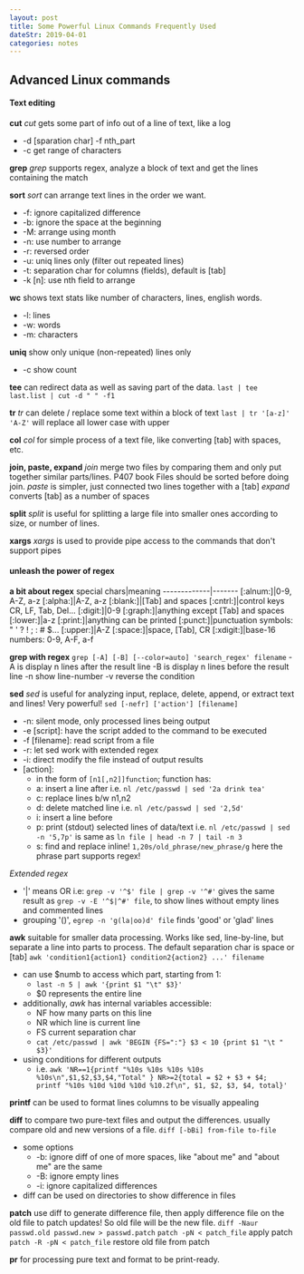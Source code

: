 ```yaml
---
layout: post
title: Some Powerful Linux Commands Frequently Used
dateStr: 2019-04-01
categories: notes
---
```

## Advanced Linux commands

#### Text editing

**cut**
*cut* gets some part of info out of a line of text, like a log
- -d [sparation char] -f nth_part
- -c get range of characters

**grep**
*grep* supports regex, analyze a block of text and get the lines containing the match

**sort**
*sort* can arrange text lines in the order we want.
- -f: ignore capitalized difference
- -b: ignore the space at the beginning
- -M: arrange using month
- -n: use number to arrange
- -r: reversed order
- -u: uniq lines only (filter out repeated lines)
- -t: separation char for columns (fields), default is [tab]
- -k [n]: use nth field to arrange

**wc**
shows text stats like number of characters, lines, english words.
- -l: lines
- -w: words
- -m: characters

**uniq**
show only unique (non-repeated) lines only
- -c show count

**tee**
can redirect data as well as saving part of the data.
`last | tee last.list | cut -d " " -f1`

**tr**
*tr* can delete / replace some text within a block of text
`last | tr '[a-z]' 'A-Z'` will replace all lower case with upper

**col**
*col* for simple process of a text file, like converting [tab] with spaces, etc.

**join, paste, expand**
*join* merge two files by comparing them and only put together similar parts/lines. P407 book
Files should be sorted before doing join.
*paste* is simpler, just connected two lines together with a [tab]
*expand* converts [tab] as a number of spaces

**split**
*split* is useful for splitting a large file into smaller ones according to size, or number of lines.

**xargs**
*xargs* is used to provide pipe access to the commands that don't support pipes

#### unleash the power of regex

**a bit about regex**
special chars|meaning
-------------|-------
[:alnum:]|0-9, A-Z, a-z
[:alpha:]|A-Z, a-z
[:blank:]|[Tab] and spaces
[:cntrl:]|control keys CR, LF, Tab, Del...
[:digit:]|0-9
[:graph:]|anything except [Tab] and spaces
[:lower:]|a-z
[:print:]|anything can be printed
[:punct:]|punctuation symbols: " ' ? ! ; : # $...
[:upper:]|A-Z
[:space:]|space, [Tab], CR
[:xdigit:]|base-16 numbers: 0-9, A-F, a-f

**grep with regex**
`grep [-A] [-B] [--color=auto] 'search_regex' filename`
-A is display n lines after the result line
-B is display n lines before the result line
-n show line-number
-v reverse the condition

**sed**
*sed* is useful for analyzing input, replace, delete, append, or extract text and lines! Very powerful!
`sed [-nefr] ['action'] [filename]`
- -n: silent mode, only processed lines being output
- -e [script]: have the script added to the command to be executed
- -f [filename]: read script from a file
- -r: let sed work with extended regex
- -i: direct modify the file instead of output results
- [action]:
  - in the form of `[n1[,n2]]function`; function has:
  - a: insert a line after i.e. `nl /etc/passwd | sed '2a drink tea'`
  - c: replace lines b/w n1,n2
  - d: delete matched line i.e. `nl /etc/passwd | sed '2,5d'`
  - i: insert a line before
  - p: print (stdout) selected lines of data/text i.e. `nl /etc/passwd | sed -n '5,7p'` is same as `ln file | head -n 7 | tail -n 3`
  - s: find and replace inline! `1,20s/old_phrase/new_phrase/g` here the phrase part supports regex!

*Extended regex*
- '|' means OR i.e: `grep -v '^$' file | grep -v '^#'` gives the same result as `grep -v -E '^$|^#' file`, to show lines without empty lines and commented lines
- grouping '()', `egrep -n 'g(la|oo)d' file` finds 'good' or 'glad' lines

**awk**
suitable for smaller data processing. Works like sed, line-by-line, but separate a line into parts to process.
The default separation char is space or [tab]
`awk 'condition1{action1} condition2{action2} ...' filename`
- can use $numb to access which part, starting from 1:
  - `last -n 5 | awk '{print $1 "\t" $3}'`
  - $0 represents the entire line
- additionally, *awk* has internal variables accessible:
  - NF how many parts on this line
  - NR which line is current line
  - FS current separation char
  - `cat /etc/passwd | awk 'BEGIN {FS=":"} $3 < 10 {print $1 "\t " $3}'`
- using conditions for different outputs
  - i.e. `awk 'NR==1{printf "%10s %10s %10s %10s %10s\n",$1,$2,$3,$4,"Total" } NR>=2{total = $2 + $3 + $4; printf "%10s %10d %10d %10d %10.2f\n", $1, $2, $3, $4, total}'`

**printf**
can be used to format lines columns to be visually appealing

**diff**
to compare two pure-text files and output the differences.
usually compare old and new versions of a file.
`diff [-bBi] from-file to-file`
- some options
  - -b: ignore diff of one of more spaces, like "about me" and "about    me" are the same
  - -B: ignore empty lines
  - -i: ignore capitalized differences
- diff can be used on directories to show difference in files

**patch**
use diff to generate difference file, then apply difference file on the old file to patch updates! So old file will be the new file.
`diff -Naur passwd.old passwd.new > passwd.patch`
`patch -pN < patch_file` apply patch
`patch -R -pN < patch_file` restore old file from patch

**pr**
for processing pure text and format to be print-ready.
